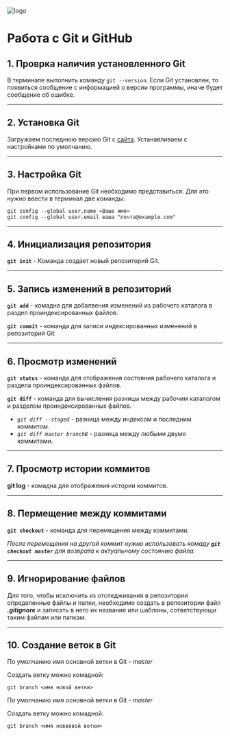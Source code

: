 ![logo](1200px-Git-logo-black.svg.png)


# Работа с Git и GitHub

## 1. Проврка наличия установленного Git
В терминале выполнить команду `git --version`.
Если Git установлен, то появиться сообщение с информацией о версии программы, иначе будет сообщение об ошибке. 
___

## 2. Установка Git
Загружаем последнюю версию Git с [сайта](https://git-scm.com/downloads).
Устанавливаем с настройками по умолчанию.
___

## 3. Настройка Git
При первом использование Git необходимо представиться. Для это нужно ввести в терминал две команды: 
```
git config --global user.name «Ваше имя»
git config --global user.email ваша "почта@example.com"
```
___

## 4. Инициализация репозитория
**`git init`** - Команда создает новый репозиторий Git.
___

## 5. Запись изменений в репозиторий
**`git add`** - комадна для добалвения изменений из рабочего каталога в раздел проиндексированных файлов.

**`git commit`** - команда для записи индексированных изменений в репозиторий Git
___

## 6. Просмотр изменений 
**`git status`** - команда для отображения состояния рабочего каталога и раздела проиндексированных файлов.

**`git diff`** - команда для вычисления разницы между рабочим каталогом и разделом проиндексированных файлов. 

- *`git diff --staged`* - разница между индексом и последним коммитом.
- *`git diff master branchB`* - разница между любыми двумя коммитами.
___

## 7. Просмотр истории коммитов
**git log** - комадна для отображения истории коммитов.
___

## 8. Пермещение между коммитами 
**`git checkout`** - команда для перемещения между коммитами.

*После перемещения на другой коммит нужно использовать комаду **`git checkout master`**  для возврата к актуальному состоянию файла.*
___

## 9. Игнорирование файлов
Для того, чтобы исключить из отследживания в репозитории определенные файлы и папки, необходимо создать в репозитории файл ***.gitignore***  и записать в него их название или шаблоны, сответствующи таким файлам или папкам.
___

## 10. Создание веток в Git
По умолчанию имя основной ветки в Git - *master*

Создать ветку можно комадной: 
```
git branch <имя новой ветки>
```

По умолчанию имя основной ветки в Git - *master*

Создать ветку можно комадной: 
```
git branch <имя новвввой ветки>
```